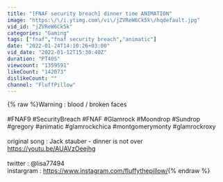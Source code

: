 ```yaml
---
title: "[FNAF security breach] dinner time ANIMATION"
image: "https:\/\/i.ytimg.com\/vi\/jZVReW6Ck5k\/hqdefault.jpg"
vid_id: "jZVReW6Ck5k"
categories: "Gaming"
tags: ["fnaf","fnaf security breach","animatic"]
date: "2022-01-24T14:10:26+03:00"
vid_date: "2022-01-12T15:30:40Z"
duration: "PT40S"
viewcount: "1359591"
likeCount: "142073"
dislikeCount: ""
channel: "FluffPillow"
---
```

{% raw %}Warning : blood / broken faces <br /><br />#FNAF9 #SecurityBreach #FNAF #Glamrock #Moondrop #Sundrop #gregory #animatic #glamrockchica #montgomerymonty #glamrockroxy<br /><br />original song : Jack stauber - dinner is not over <a rel="nofollow" target="blank" href="https://youtu.be/AUAVzOeejhg">https://youtu.be/AUAVzOeejhg</a><br /><br />twitter : @lisa77494<br />instargram :  <a rel="nofollow" target="blank" href="https://www.instagram.com/fluffythepillow/">https://www.instagram.com/fluffythepillow/</a>{% endraw %}
